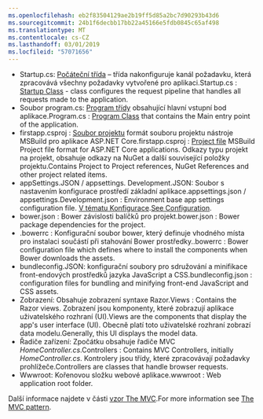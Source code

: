 ```yaml
---
ms.openlocfilehash: eb2f83504129ae2b19ff5d85a2bc7d90293b43d6
ms.sourcegitcommit: 24b1f6decbb17bb22a45166e5fdb0845c65af498
ms.translationtype: MT
ms.contentlocale: cs-CZ
ms.lasthandoff: 03/01/2019
ms.locfileid: "57071656"
---
```

* <span data-ttu-id="8e3e3-101">Startup.cs: [Počáteční třída](xref:fundamentals/startup) – třída nakonfiguruje kanál požadavku, která zpracovává všechny požadavky vytvořené pro aplikaci.</span><span class="sxs-lookup"><span data-stu-id="8e3e3-101">Startup.cs : [Startup Class](xref:fundamentals/startup) - class configures the request pipeline that handles all requests made to the application.</span></span>
* <span data-ttu-id="8e3e3-102">Soubor program.cs: [Program třídy](xref:fundamentals/index) obsahující hlavní vstupní bod aplikace.</span><span class="sxs-lookup"><span data-stu-id="8e3e3-102">Program.cs : [Program Class](xref:fundamentals/index) that contains the Main entry point of the application.</span></span>
* <span data-ttu-id="8e3e3-103">firstapp.csproj : [Soubor projektu](/dotnet/articles/core/preview3/tools/csproj) formát souboru projektu nástroje MSBuild pro aplikace ASP.NET Core.</span><span class="sxs-lookup"><span data-stu-id="8e3e3-103">firstapp.csproj : [Project file](/dotnet/articles/core/preview3/tools/csproj) MSBuild Project file format for ASP.NET Core applications.</span></span> <span data-ttu-id="8e3e3-104">Odkazy typu projekt na projekt, obsahuje odkazy na NuGet a další související položky projektu.</span><span class="sxs-lookup"><span data-stu-id="8e3e3-104">Contains Project to Project references, NuGet References and other project related items.</span></span>
* <span data-ttu-id="8e3e3-105">appSettings.JSON / appsettings. Development.JSON: Soubor s nastavením konfigurace prostředí základní aplikace.</span><span class="sxs-lookup"><span data-stu-id="8e3e3-105">appsettings.json / appsettings.Development.json : Environment base app settings configuration file.</span></span> <span data-ttu-id="8e3e3-106">[V tématu Konfigurace](xref:fundamentals/configuration/index).</span><span class="sxs-lookup"><span data-stu-id="8e3e3-106">[See Configuration](xref:fundamentals/configuration/index).</span></span>
* <span data-ttu-id="8e3e3-107">bower.json : Bower závislosti balíčků pro projekt.</span><span class="sxs-lookup"><span data-stu-id="8e3e3-107">bower.json : Bower package dependencies for the project.</span></span>
* <span data-ttu-id="8e3e3-108">.bowerrc : Konfigurační soubor bower, který definuje vhodného místa pro instalaci součástí při stahování Bower prostředky.</span><span class="sxs-lookup"><span data-stu-id="8e3e3-108">.bowerrc : Bower configuration file which defines where to install the components when Bower downloads the assets.</span></span>
* <span data-ttu-id="8e3e3-109">bundleconfig.JSON: konfigurační soubory pro sdružování a minifikace front-endových prostředků jazyka JavaScript a CSS.</span><span class="sxs-lookup"><span data-stu-id="8e3e3-109">bundleconfig.json : configuration files for bundling and minifying front-end JavaScript and CSS assets.</span></span>
* <span data-ttu-id="8e3e3-110">Zobrazení: Obsahuje zobrazení syntaxe Razor.</span><span class="sxs-lookup"><span data-stu-id="8e3e3-110">Views : Contains the Razor views.</span></span> <span data-ttu-id="8e3e3-111">Zobrazení jsou komponenty, které zobrazují aplikace uživatelského rozhraní (UI).</span><span class="sxs-lookup"><span data-stu-id="8e3e3-111">Views are the components that display the app's user interface (UI).</span></span> <span data-ttu-id="8e3e3-112">Obecně platí toto uživatelské rozhraní zobrazí data modelu.</span><span class="sxs-lookup"><span data-stu-id="8e3e3-112">Generally, this UI displays the model data.</span></span>
* <span data-ttu-id="8e3e3-113">Řadiče zařízení: Zpočátku obsahuje řadiče MVC *HomeController.cs*.</span><span class="sxs-lookup"><span data-stu-id="8e3e3-113">Controllers : Contains MVC Controllers, initially *HomeController.cs*.</span></span> <span data-ttu-id="8e3e3-114">Kontrolery jsou třídy, které zpracovávají požadavky prohlížeče.</span><span class="sxs-lookup"><span data-stu-id="8e3e3-114">Controllers are classes that handle browser requests.</span></span>
* <span data-ttu-id="8e3e3-115">Wwwroot: Kořenovou složku webové aplikace.</span><span class="sxs-lookup"><span data-stu-id="8e3e3-115">wwwroot : Web application root folder.</span></span>

<span data-ttu-id="8e3e3-116">Další informace najdete v části [vzor The MVC](xref:mvc/overview).</span><span class="sxs-lookup"><span data-stu-id="8e3e3-116">For more information see [The MVC pattern](xref:mvc/overview).</span></span>
